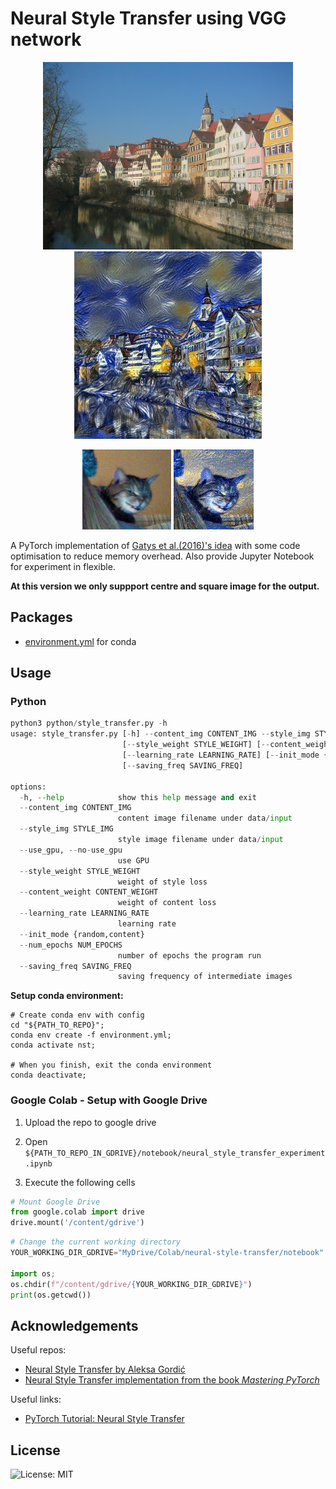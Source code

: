 # Neural Style Transfer using VGG network

<p align="center">
    <img src="examples/input_02.jpg" height="300"/>
    <img src="examples/output_02.jpg" height="300"/>
</p>

<p align="center">
    <img src="examples/input_01.jpg" height="128"/>
    <img src="examples/output_01.jpg" height="128"/>
</p>


A PyTorch implementation of [Gatys et al.(2016)'s idea](https://www.cv-foundation.org/openaccess/content_cvpr_2016/papers/Gatys_Image_Style_Transfer_CVPR_2016_paper.pdf) with some code optimisation to reduce memory overhead. Also provide Jupyter Notebook for experiment in flexible. 

**At this version we only suppport centre and square image for the output.**

## Packages
- [environment.yml](./environment.yml) for conda

## Usage
### Python
```python
python3 python/style_transfer.py -h
usage: style_transfer.py [-h] --content_img CONTENT_IMG --style_img STYLE_IMG [--use_gpu | --no-use_gpu]
                         [--style_weight STYLE_WEIGHT] [--content_weight CONTENT_WEIGHT]
                         [--learning_rate LEARNING_RATE] [--init_mode {random,content}] [--num_epochs NUM_EPOCHS]
                         [--saving_freq SAVING_FREQ]

options:
  -h, --help            show this help message and exit
  --content_img CONTENT_IMG
                        content image filename under data/input
  --style_img STYLE_IMG
                        style image filename under data/input
  --use_gpu, --no-use_gpu
                        use GPU
  --style_weight STYLE_WEIGHT
                        weight of style loss
  --content_weight CONTENT_WEIGHT
                        weight of content loss
  --learning_rate LEARNING_RATE
                        learning rate
  --init_mode {random,content}
  --num_epochs NUM_EPOCHS
                        number of epochs the program run
  --saving_freq SAVING_FREQ
                        saving frequency of intermediate images

```

**Setup conda environment:**
```shell
# Create conda env with config
cd "${PATH_TO_REPO}";
conda env create -f environment.yml;
conda activate nst;

# When you finish, exit the conda environment
conda deactivate;
```

### Google Colab - Setup with Google Drive
1. Upload the repo to google drive

2. Open `${PATH_TO_REPO_IN_GDRIVE}/notebook/neural_style_transfer_experiment.ipynb`

3. Execute the following cells
```python
# Mount Google Drive
from google.colab import drive
drive.mount('/content/gdrive')
```

```python
# Change the current working directory
YOUR_WORKING_DIR_GDRIVE="MyDrive/Colab/neural-style-transfer/notebook"

import os;
os.chdir(f"/content/gdrive/{YOUR_WORKING_DIR_GDRIVE}")
print(os.getcwd())
```

## Acknowledgements
Useful repos:
- [Neural Style Transfer by Aleksa Gordić](https://github.com/gordicaleksa/pytorch-neural-style-transfer/tree/master)
- [Neural Style Transfer implementation from the book *Mastering PyTorch*](https://github.com/arj7192/MasteringPyTorchV2/tree/main/Chapter08)

Useful links:
- [PyTorch Tutorial: Neural Style Transfer](https://docs.pytorch.org/tutorials/advanced/neural_style_tutorial.html)

## License
![License: MIT](https://img.shields.io/badge/License-MIT-yellow.svg)